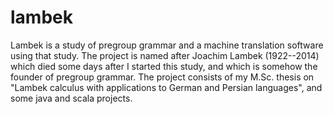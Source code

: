 # lambek
Lambek is a study of pregroup grammar and a machine translation software using that study. The project is named after Joachim Lambek (1922--2014) which died some days after I started this study, and which is somehow the founder of pregroup grammar.
The project consists of my M.Sc. thesis on "Lambek calculus with applications to German and Persian languages", and some java and scala projects.